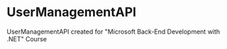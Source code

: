 # UserManagementAPI
UserManagementAPI created for "Microsoft Back-End Development with .NET" Course
